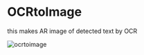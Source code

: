 # OCRtoImage
this makes AR image of detected text by OCR

![ocrtoimage](https://user-images.githubusercontent.com/29427676/52282681-4d506300-29a4-11e9-9cda-9c93d4ab2a6e.gif)
